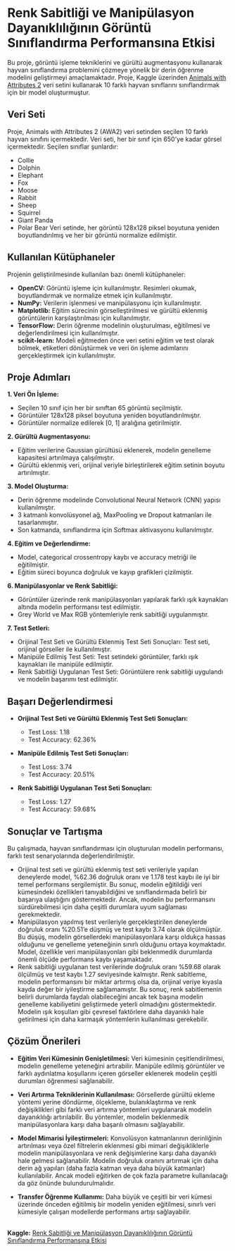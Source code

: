 # Renk Sabitliği ve Manipülasyon Dayanıklılığının Görüntü Sınıflandırma Performansına Etkisi
Bu proje, görüntü işleme tekniklerini ve gürültü augmentasyonu kullanarak hayvan sınıflandırma problemini çözmeye yönelik bir derin öğrenme modelini geliştirmeyi amaçlamaktadır. Proje, Kaggle üzerinden [Animals with Attributes 2](https://www.kaggle.com/datasets/rrebirrth/animals-with-attributes-2) veri setini kullanarak 10 farklı hayvan sınıflarını sınıflandırmak için bir model oluşturmuştur.

## Veri Seti
Proje, Animals with Attributes 2 (AWA2) veri setinden seçilen 10 farklı hayvan sınıfını içermektedir. Veri seti, her bir sınıf için 650'ye kadar görsel içermektedir. Seçilen sınıflar şunlardır:
+ Collie
+ Dolphin
+ Elephant
+ Fox
+ Moose
+ Rabbit
+ Sheep
+ Squirrel
+ Giant Panda
+ Polar Bear
Veri setinde, her görüntü 128x128 piksel boyutuna yeniden boyutlandırılmış ve her bir görüntü normalize edilmiştir.

## Kullanılan Kütüphaneler
Projenin geliştirilmesinde kullanılan bazı önemli kütüphaneler:
+ **OpenCV:** Görüntü işleme için kullanılmıştır. Resimleri okumak, boyutlandırmak ve normalize etmek için kullanılmıştır.
+ **NumPy:** Verilerin işlenmesi ve manipülasyonu için kullanılmıştır.
+ **Matplotlib:** Eğitim sürecinin görselleştirilmesi ve gürültü eklenmiş görüntülerin karşılaştırılması için kullanılmıştır.
+ **TensorFlow:** Derin öğrenme modelinin oluşturulması, eğitilmesi ve değerlendirilmesi için kullanılmıştır.
+ **scikit-learn:** Modeli eğitmeden önce veri setini eğitim ve test olarak bölmek, etiketleri dönüştürmek ve veri ön işleme adımlarını gerçekleştirmek için kullanılmıştır.
  
## Proje Adımları
**1. Veri Ön İşleme:**
+ Seçilen 10 sınıf için her bir sınıftan 65 görüntü seçilmiştir.
+ Görüntüler 128x128 piksel boyutuna yeniden boyutlandırılmıştır.
+ Görüntüler normalize edilerek [0, 1] aralığına getirilmiştir.
  
**2. Gürültü Augmentasyonu:**
+ Eğitim verilerine Gaussian gürültüsü eklenerek, modelin genelleme kapasitesi artırılmaya çalışılmıştır.
+ Gürültü eklenmiş veri, orijinal veriyle birleştirilerek eğitim setinin boyutu artırılmıştır.
  
**3. Model Oluşturma:**
+ Derin öğrenme modelinde Convolutional Neural Network (CNN) yapısı kullanılmıştır.
+ 3 katmanlı konvolüsyonel ağ, MaxPooling ve Dropout katmanları ile tasarlanmıştır.
+ Son katmanda, sınıflandırma için Softmax aktivasyonu kullanılmıştır.

**4. Eğitim ve Değerlendirme:**
+ Model, categorical crossentropy kaybı ve accuracy metriği ile eğitilmiştir.
+ Eğitim süreci boyunca doğruluk ve kayıp grafikleri çizilmiştir.

**6. Manipülasyonlar ve Renk Sabitliği:**
+ Görüntüler üzerinde renk manipülasyonları yapılarak farklı ışık kaynakları altında modelin performansı test edilmiştir.
+ Grey World ve Max RGB yöntemleriyle renk sabitliği uygulanmıştır.

**7. Test Setleri:**
+ Orijinal Test Seti ve Gürültü Eklenmiş Test Seti Sonuçları: Test seti, orijinal görseller ile kullanılmıştır.
+ Manipüle Edilmiş Test Seti: Test setindeki görüntüler, farklı ışık kaynakları ile manipüle edilmiştir.
+ Renk Sabitliği Uygulanan Test Seti: Görüntülere renk sabitliği uygulandı ve modelin başarımı test edilmiştir.

## Başarı Değerlendirmesi
+ **Orijinal Test Seti ve Gürültü Eklenmiş Test Seti Sonuçları:**
  + Test Loss: 1.18
  + Test Accuracy: 62.36%

+ **Manipüle Edilmiş Test Seti Sonuçları:**
  + Test Loss: 3.74
  + Test Accuracy: 20.51%

+ **Renk Sabitliği Uygulanan Test Seti Sonuçları:**
  + Test Loss: 1.27
  + Test Accuracy: 59.68%

## Sonuçlar ve Tartışma
Bu çalışmada, hayvan sınıflandırması için oluşturulan modelin performansı, farklı test senaryolarında değerlendirilmiştir. 
+ Orijinal test seti ve gürültü eklenmiş test seti verileriyle yapılan deneylerde model, %62.36 doğruluk oranı ve 1.178 test kaybı ile iyi bir temel performans sergilemiştir. Bu sonuç, modelin eğitildiği veri kümesindeki özellikleri tanıyabildiğini ve sınıflandırmada belirli bir başarıya ulaştığını göstermektedir. Ancak, modelin bu performansını sürdürebilmesi için daha çeşitli durumlara uyum sağlaması gerekmektedir.
+ Manipülasyon yapılmış test verileriyle gerçekleştirilen deneylerde doğruluk oranı %20.51’e düşmüş ve test kaybı 3.74 olarak ölçülmüştür. Bu düşüş, modelin görsellerdeki manipülasyonlara karşı oldukça hassas olduğunu ve genelleme yeteneğinin sınırlı olduğunu ortaya koymaktadır. Model, özellikle veri manipülasyonları gibi beklenmedik durumlarda önemli ölçüde performans kaybı yaşamaktadır.
+ Renk sabitliği uygulanan test verilerinde doğruluk oranı %59.68 olarak ölçülmüş ve test kaybı 1.27 seviyesinde kalmıştır. Renk sabitleme, modelin performansını bir miktar artırmış olsa da, orijinal veriye kıyasla kayda değer bir iyileştirme sağlamamıştır. Bu sonuç, renk sabitlemenin belirli durumlarda faydalı olabileceğini ancak tek başına modelin genelleme kabiliyetini geliştirmede yeterli olmadığını göstermektedir. Modelin ışık koşulları gibi çevresel faktörlere daha dayanıklı hale getirilmesi için daha karmaşık yöntemlerin kullanılması gerekebilir.

## Çözüm Önerileri

+ **Eğitim Veri Kümesinin Genişletilmesi:** Veri kümesinin çeşitlendirilmesi, modelin genelleme yeteneğini artırabilir. Manipüle edilmiş görüntüler ve farklı aydınlatma koşullarını içeren görseller eklenerek modelin çeşitli durumları öğrenmesi sağlanabilir.

+ **Veri Artırma Tekniklerinin Kullanılması:** Görsellerde gürültü ekleme yöntemi yerine döndürme, ölçekleme, bulanıklaştırma ve renk değişiklikleri gibi farklı veri artırma yöntemleri uygulanarak modelin dayanıklılığı artırılabilir. Bu yöntemler, modelin beklenmedik manipülasyonlara karşı daha başarılı olmasını sağlayabilir.

+ **Model Mimarisi İyileştirmeleri:** Konvolüsyon katmanlarının derinliğinin artırılması veya özel filtrelerin eklenmesi gibi mimari değişikliklerle modelin manipülasyonlara ve renk değişimlerine karşı daha dayanıklı hale gelmesi sağlanabilir. Modelin doğruluk oranını artırmak için daha derin ağ yapıları (daha fazla katman veya daha büyük katmanlar) kullanılabilir. Ancak modeli eğitirken de çok fazla parametre kullanılacağı da göz önünde bulundurulmalıdır.

+ **Transfer Öğrenme Kullanımı:** Daha büyük ve çeşitli bir veri kümesi üzerinde önceden eğitilmiş bir modelin yeniden eğitilmesi, sınırlı veri kümesiyle çalışan modellerde performans artışı sağlayabilir.

<br/>**Kaggle:** [Renk Sabitliği ve Manipülasyon Dayanıklılığının Görüntü Sınıflandırma Performansına Etkisi](https://www.kaggle.com/code/semayln/renk-sabitli-i-ve-manip-lasyon-dayan-kl-l-n-n-g)
